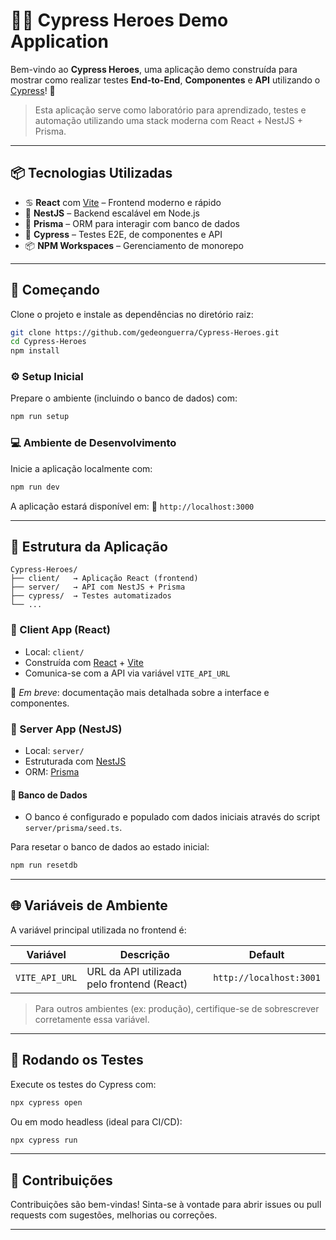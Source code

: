 # 🤼‍♂️ Cypress Heroes Demo Application

Bem-vindo ao **Cypress Heroes**, uma aplicação demo construída para mostrar como realizar testes **End-to-End**, **Componentes** e **API** utilizando o [Cypress](https://www.cypress.io/)! 🚀

> Esta aplicação serve como laboratório para aprendizado, testes e automação utilizando uma stack moderna com React + NestJS + Prisma.

---

## 📦 Tecnologias Utilizadas

* ♋️ **React** com [Vite](https://vitejs.dev/) – Frontend moderno e rápido
* 👥 **NestJS** – Backend escalável em Node.js
* 🔀 **Prisma** – ORM para interagir com banco de dados
* 🧪 **Cypress** – Testes E2E, de componentes e API
* 📦 **NPM Workspaces** – Gerenciamento de monorepo

---

## 🚀 Começando

Clone o projeto e instale as dependências no diretório raiz:

```bash
git clone https://github.com/gedeonguerra/Cypress-Heroes.git
cd Cypress-Heroes
npm install
```

### ⚙️ Setup Inicial

Prepare o ambiente (incluindo o banco de dados) com:

```bash
npm run setup
```

### 💻 Ambiente de Desenvolvimento

Inicie a aplicação localmente com:

```bash
npm run dev
```

A aplicação estará disponível em:
📍 `http://localhost:3000`

---

## 🧭 Estrutura da Aplicação

```
Cypress-Heroes/
├── client/   → Aplicação React (frontend)
├── server/   → API com NestJS + Prisma
├── cypress/  → Testes automatizados
└── ...
```

### 💽 Client App (React)

* Local: `client/`
* Construída com [React](https://react.dev/) + [Vite](https://vitejs.dev/)
* Comunica-se com a API via variável `VITE_API_URL`

📌 *Em breve*: documentação mais detalhada sobre a interface e componentes.

### 🧠 Server App (NestJS)

* Local: `server/`
* Estruturada com [NestJS](https://nestjs.com/)
* ORM: [Prisma](https://www.prisma.io/)

#### 📂 Banco de Dados

* O banco é configurado e populado com dados iniciais através do script `server/prisma/seed.ts`.

Para resetar o banco de dados ao estado inicial:

```bash
npm run resetdb
```

---

## 🌐 Variáveis de Ambiente

A variável principal utilizada no frontend é:

| Variável       | Descrição                                  | Default                 |
| -------------- | ------------------------------------------ | ----------------------- |
| `VITE_API_URL` | URL da API utilizada pelo frontend (React) | `http://localhost:3001` |

> Para outros ambientes (ex: produção), certifique-se de sobrescrever corretamente essa variável.

---

## 🧪 Rodando os Testes

Execute os testes do Cypress com:

```bash
npx cypress open
```

Ou em modo headless (ideal para CI/CD):

```bash
npx cypress run
```

---

## 🤝 Contribuições

Contribuições são bem-vindas! Sinta-se à vontade para abrir issues ou pull requests com sugestões, melhorias ou correções.

---



